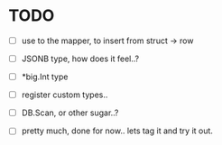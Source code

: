 TODO
====

- [ ] use to the mapper, to insert from struct -> row

- [ ] JSONB type, how does it feel..?
- [ ] *big.Int type
- [ ] register custom types..

- [ ] DB.Scan, or other sugar..?

- [ ] pretty much, done for now.. lets tag it and try it out.

